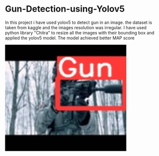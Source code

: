 # Gun-Detection-using-Yolov5
In this project i have used yolov5 to detect gun in an image. the dataset is taken from kaggle and the images resolution was irregular. I have used python library "Chitra" 
to resize all the images with their bounding box and applied the yolov5 model. The model achieved better MAP score
<div>
  <img src="img.jpeg" alt="gun image" width="400" height="350" title="Gun">
  </div>
